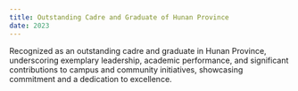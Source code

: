 ```yaml
---
title: Outstanding Cadre and Graduate of Hunan Province
date: 2023
---
```

Recognized as an outstanding cadre and graduate in Hunan Province, underscoring exemplary leadership, academic performance, and significant contributions to campus and community initiatives, showcasing commitment and a dedication to excellence.
